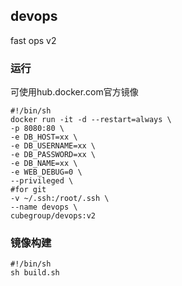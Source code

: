 ## devops
fast ops v2

### 运行
可使用hub.docker.com官方镜像
```shell
#!/bin/sh
docker run -it -d --restart=always \
-p 8080:80 \
-e DB_HOST=xx \
-e DB_USERNAME=xx \
-e DB_PASSWORD=xx \
-e DB_NAME=xx \
-e WEB_DEBUG=0 \
--privileged \
#for git
-v ~/.ssh:/root/.ssh \ 
--name devops \
cubegroup/devops:v2
```

### 镜像构建
```shell
#!/bin/sh
sh build.sh
```